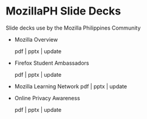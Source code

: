 # MozillaPH Slide Decks
Slide decks use by the Mozilla Philippines Community

- Mozilla Overview

  pdf | pptx | update
- Firefox Student Ambassadors

  pdf | pptx | update
- Mozilla Learning Network
  pdf | pptx | update
- Online Privacy Awareness

  pdf | pptx | update
